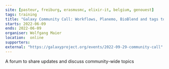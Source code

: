 ```yaml
---
site: [pasteur, freiburg, erasmusmc, elixir-it, belgium, genouest]
tags: training
title: "Galaxy Community Call: Workflows, Planemo, BioBlend and tags to automate SARS-CoV-2 genome surveillance"
starts: 2022-06-09
ends: 2022-06-09
organiser: Wolfgang Maier
location:  online
supporters: 
external: "https://galaxyproject.org/events/2022-09-29-community-call"
---
```


A forum to share updates and discuss community-wide topics
